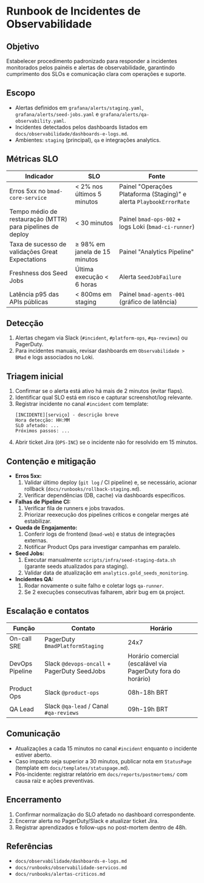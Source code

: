 # Runbook de Incidentes de Observabilidade

## Objetivo
Estabelecer procedimento padronizado para responder a incidentes monitorados pelos painéis e alertas de observabilidade, garantindo cumprimento dos SLOs e comunicação clara com operações e suporte.

## Escopo
- Alertas definidos em `grafana/alerts/staging.yaml`, `grafana/alerts/seed-jobs.yaml` e `grafana/alerts/qa-observability.yaml`.
- Incidentes detectados pelos dashboards listados em `docs/observabilidade/dashboards-e-logs.md`.
- Ambientes: `staging` (principal), `qa` e integrações analytics.

## Métricas SLO
| Indicador | SLO | Fonte |
| --- | --- | --- |
| Erros 5xx no `bmad-core-service` | < 2% nos últimos 5 minutos | Painel "Operações Plataforma (Staging)" e alerta `PlaybookErrorRate` |
| Tempo médio de restauração (MTTR) para pipelines de deploy | < 30 minutos | Painel `bmad-ops-002` + logs Loki (`bmad-ci-runner`) |
| Taxa de sucesso de validações Great Expectations | ≥ 98% em janela de 15 minutos | Painel "Analytics Pipeline" |
| Freshness dos Seed Jobs | Última execução < 6 horas | Alerta `SeedJobFailure` |
| Latência p95 das APIs públicas | < 800ms em staging | Painel `bmad-agents-001` (gráfico de latência) |

## Detecção
1. Alertas chegam via Slack (`#incident`, `#platform-ops`, `#qa-reviews`) ou PagerDuty.
2. Para incidentes manuais, revisar dashboards em `Observabilidade > BMad` e logs associados no Loki.

## Triagem inicial
1. Confirmar se o alerta está ativo há mais de 2 minutos (evitar flaps).
2. Identificar qual SLO está em risco e capturar screenshot/log relevante.
3. Registrar incidente no canal `#incident` com template:
   ```
   [INCIDENTE][serviço] - descrição breve
   Hora detecção: HH:MM
   SLO afetado: ...
   Próximos passos: ...
   ```
4. Abrir ticket Jira (`OPS-INC`) se o incidente não for resolvido em 15 minutos.

## Contenção e mitigação
- **Erros 5xx:**
  1. Validar último deploy (`git log` / CI pipeline) e, se necessário, acionar rollback (`docs/runbooks/rollback-staging.md`).
  2. Verificar dependências (DB, cache) via dashboards específicos.
- **Falhas de Pipeline CI:**
  1. Verificar fila de runners e jobs travados.
  2. Priorizar reexecução dos pipelines críticos e congelar merges até estabilizar.
- **Queda de Engajamento:**
  1. Conferir logs de frontend (`bmad-web`) e status de integrações externas.
  2. Notificar Product Ops para investigar campanhas em paralelo.
- **Seed Jobs:**
  1. Executar manualmente `scripts/infra/seed-staging-data.sh` (garante seeds atualizados para staging).
  2. Validar data de atualização em `analytics.gold_seeds_monitoring`.
- **Incidentes QA:**
  1. Rodar novamente o suite falho e coletar logs `qa-runner`.
  2. Se 2 execuções consecutivas falharem, abrir bug em `QA` project.

## Escalação e contatos
| Função | Contato | Horário |
| --- | --- | --- |
| On-call SRE | PagerDuty `BmadPlatformStaging` | 24x7 |
| DevOps Pipeline | Slack `@devops-oncall` + PagerDuty SeedJobs | Horário comercial (escalável via PagerDuty fora do horário) |
| Product Ops | Slack `@product-ops` | 08h-18h BRT |
| QA Lead | Slack `@qa-lead` / Canal `#qa-reviews` | 09h-19h BRT |

## Comunicação
- Atualizações a cada 15 minutos no canal `#incident` enquanto o incidente estiver aberto.
- Caso impacto seja superior a 30 minutos, publicar nota em `StatusPage` (template em `docs/templates/statuspage.md`).
- Pós-incidente: registrar relatório em `docs/reports/postmortems/` com causa raiz e ações preventivas.

## Encerramento
1. Confirmar normalização do SLO afetado no dashboard correspondente.
2. Encerrar alerta no PagerDuty/Slack e atualizar ticket Jira.
3. Registrar aprendizados e follow-ups no post-mortem dentro de 48h.

## Referências
- `docs/observabilidade/dashboards-e-logs.md`
- `docs/runbooks/observabilidade-servicos.md`
- `docs/runbooks/alertas-criticos.md`
